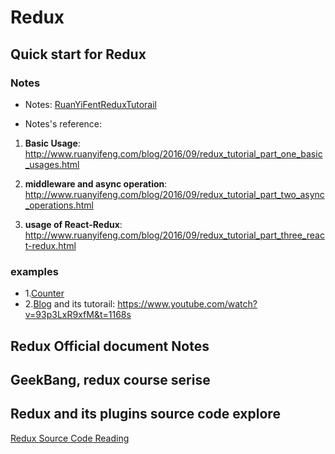 # Redux

## Quick start for Redux

### Notes

- Notes: [RuanYiFentReduxTutorail](./includes/markdown/RuanYiFentReduxTutorail.md)

- Notes's reference:

1. **Basic Usage**: http://www.ruanyifeng.com/blog/2016/09/redux_tutorial_part_one_basic_usages.html

2. **middleware and async operation**: http://www.ruanyifeng.com/blog/2016/09/redux_tutorial_part_two_async_operations.html

3. **usage of React-Redux**: http://www.ruanyifeng.com/blog/2016/09/redux_tutorial_part_three_react-redux.html

### examples

- 1.[Counter](../../src/redux/counter)
- 2.[Blog](../../src/redux/blog) and its tutorail: https://www.youtube.com/watch?v=93p3LxR9xfM&t=1168s

## Redux Official document Notes

## GeekBang, redux course serise

## Redux and its plugins source code explore

[Redux Source Code Reading](./includes/markdown/ReduxSourceCode.md)
